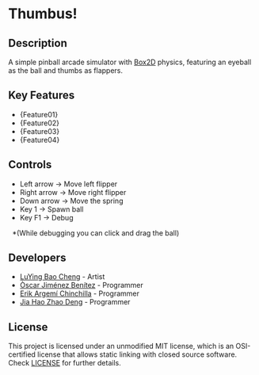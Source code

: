 # Thumbus!

## Description

A simple pinball arcade simulator with [Box2D](https://box2d.org/) physics, featuring an eyeball as the ball and thumbs as flappers.

## Key Features

* {Feature01}
* {Feature02}
* {Feature03}
* {Feature04}

## Controls

* Left arrow -> Move left flipper
* Right arrow -> Move right flipper
* Down arrow -> Move the spring
* Key 1 -> Spawn ball
* Key F1 -> Debug

&nbsp;	\*(While debugging you can click and drag the ball)

## Developers

* [LuYing Bao Cheng](https://github.com/Luigi-box) - Artist
* [Òscar Jiménez Benítez](https://github.com/OscarJimenez25) - Programmer
* [Erik Argemí Chinchilla](https://github.com/ErikArgemi) - Programmer
* [Jia Hao Zhao Deng](https://github.com/JiaHaoZhao05) - Programmer

## License

This project is licensed under an unmodified MIT license, which is an OSI-certified license that allows static linking with closed source software. Check [LICENSE](LICENSE) for further details.

